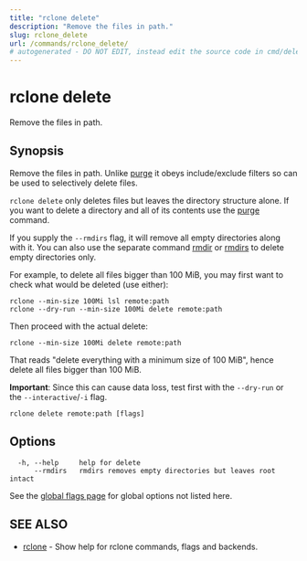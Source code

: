 ```yaml
---
title: "rclone delete"
description: "Remove the files in path."
slug: rclone_delete
url: /commands/rclone_delete/
# autogenerated - DO NOT EDIT, instead edit the source code in cmd/delete/ and as part of making a release run "make commanddocs"
---
```

# rclone delete

Remove the files in path.

## Synopsis


Remove the files in path.  Unlike [purge](/commands/rclone_purge/) it
obeys include/exclude filters so can be used to selectively delete files.

`rclone delete` only deletes files but leaves the directory structure
alone. If you want to delete a directory and all of its contents use
the [purge](/commands/rclone_purge/) command.

If you supply the `--rmdirs` flag, it will remove all empty directories along with it.
You can also use the separate command [rmdir](/commands/rclone_rmdir/) or
[rmdirs](/commands/rclone_rmdirs/) to delete empty directories only.

For example, to delete all files bigger than 100 MiB, you may first want to
check what would be deleted (use either):

    rclone --min-size 100Mi lsl remote:path
    rclone --dry-run --min-size 100Mi delete remote:path

Then proceed with the actual delete:

    rclone --min-size 100Mi delete remote:path

That reads "delete everything with a minimum size of 100 MiB", hence
delete all files bigger than 100 MiB.

**Important**: Since this can cause data loss, test first with the
`--dry-run` or the `--interactive`/`-i` flag.


```
rclone delete remote:path [flags]
```

## Options

```
  -h, --help     help for delete
      --rmdirs   rmdirs removes empty directories but leaves root intact
```

See the [global flags page](/flags/) for global options not listed here.

## SEE ALSO

* [rclone](/commands/rclone/)	 - Show help for rclone commands, flags and backends.

